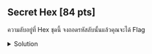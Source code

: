 ## Secret Hex [84 pts]

ความลับอยู่ที่ Hex ชุดนี้ จงถอดรหัสลับนั้นแล้วคุณจะได้ Flag


<details>
    <summary>Solution</summary>
    
![solution](https://github.com/joeKody/wongyos-ctf-writeup/assets/115410150/3fc4f705-9a13-4b20-8627-509153aec3eb)

</details>